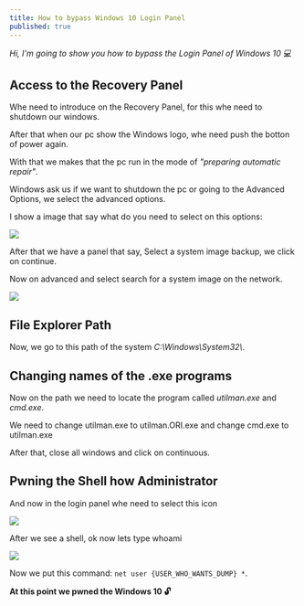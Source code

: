 ```yaml
---
title: How to bypass Windows 10 Login Panel
published: true
---
```


*Hi, I'm going to show you how to bypass the Login Panel of Windows 10 💻*

## Access to the Recovery Panel

Whe need to introduce on the Recovery Panel, for this whe need to shutdown our windows.

After that when our pc show the Windows logo, whe need push the botton of power again.

With that we makes that the pc run in the mode of *"preparing automatic repair"*.

Windows ask us if we want to shutdown the pc or going to the Advanced Options, we select the advanced options.

I show a image that say what do you need to select on this options:

<img src="https://i.ibb.co/MpJ7jSB/Table.png">

After that we have a panel that say, Select a system image backup, we click on continue.

Now on advanced and select search for a system image on the network.

<img src="https://i.ibb.co/VSntF4Q/Search-on-the-system.png">

## File Explorer Path

Now, we go to this path of the system *C:\\Windows\\System32\\*.

## Changing names of the .exe programs

Now on the path we need to locate the program called *utilman.exe* and *cmd.exe*.

We need to change utilman.exe to utilman.ORI.exe and change cmd.exe to utilman.exe

After that, close all windows and click on continuous.

## Pwning the Shell how Administrator

And now in the login panel whe need to select this icon

<img src="https://i.ibb.co/NnbfX5d/Bottom.png">

After we see a shell, ok now lets type whoami

<img src="https://i.ibb.co/3R00Rh9/LOL-nt-authority-system.png">

Now we put this command:  `net user {USER_WHO_WANTS_DUMP} *`.

**At this point we pwned the Windows 10 🔓**